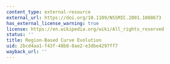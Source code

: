 ```yaml
---
content_type: external-resource
external_url: https://doi.org/10.1109/NSSMIC.2001.1008673
has_external_license_warning: true
license: https://en.wikipedia.org/wiki/All_rights_reserved
status: ''
title: Region-Based Curve Evolution
uid: 2bcd4aa1-f43f-48b8-8ae2-e3dbe4297ff7
wayback_url: ''
---
```

